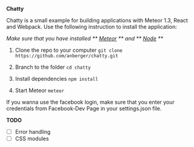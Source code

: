 **Chatty**

Chatty is a small example for building applications with Meteor 1.3, React and Webpack. 
Use the following instruction to install the application: 

_Make sure that you have installed ** [Meteor](https://www.meteor.com/) ** and ** [Node](https://nodejs.org/en/) **_

1) Clone the repo to your computer
`git clone https://github.com/anberger/chatty.git`

2) Branch to the folder
`cd chatty`

3) Install dependencies 
`npm install`

4) Start Meteor
`meteor`

If you wanna use the facebook login, make sure that you enter your credentials from 
Facebook-Dev Page in your settings.json file. 

**TODO**
* [ ] Error handling
* [ ] CSS modules 
